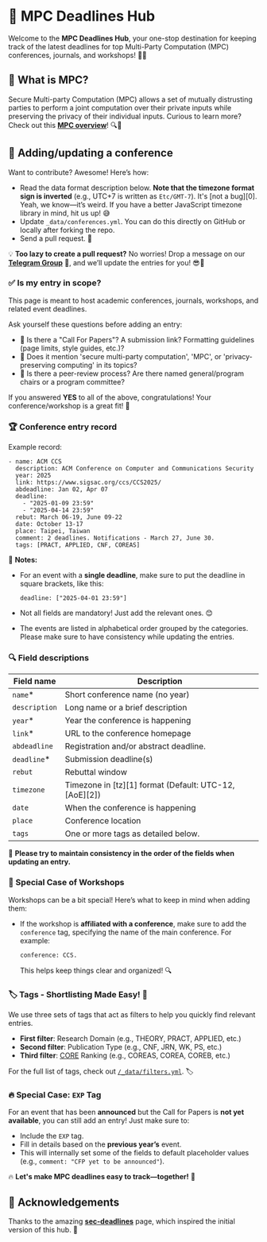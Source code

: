 # 🚀 MPC Deadlines Hub

Welcome to the **MPC Deadlines Hub**, your one-stop destination for keeping track of the latest deadlines for top Multi-Party Computation (MPC) conferences, journals, and workshops! 📅✨

## 🤔 What is MPC?

Secure Multi-party Computation (MPC) allows a set of mutually distrusting parties to perform a joint computation over their private inputs while preserving the privacy of their individual inputs. Curious to learn more? Check out this **[MPC overview](https://eprint.iacr.org/2020/300)**! 🔍🔐

## 🚀 Adding/updating a conference

Want to contribute? Awesome! Here’s how:

* Read the data format description below. **Note that the timezone format sign is inverted** (e.g., UTC+7 is written as `Etc/GMT-7`). It's [not a bug][0]. Yeah, we know—it’s weird. If you have a better JavaScript timezone library in mind, hit us up! 😅
* Update `_data/conferences.yml`. You can do this directly on GitHub or locally after forking the repo.
* Send a pull request. 🎉

💡 **Too lazy to create a pull request?** No worries! Drop a message on our **[Telegram Group](https://t.me/+sm414tMmhGhhNTA0)** 📢, and we’ll update the entries for you! 😎🚀

### ✅ Is my entry in scope?

This page is meant to host academic conferences, journals, workshops, and related event deadlines.

Ask yourself these questions before adding an entry:

- 📝 Is there a "Call For Papers"? A submission link? Formatting guidelines (page limits, style guides, etc.)?
- 🔐 Does it mention 'secure multi-party computation', 'MPC', or 'privacy-preserving computing' in its topics?
- 🧐 Is there a peer-review process? Are there named general/program chairs or a program committee?

If you answered **YES** to all of the above, congratulations! Your conference/workshop is a great fit! 🎯

### 🏆 Conference entry record

Example record:

```
- name: ACM CCS
  description: ACM Conference on Computer and Communications Security
  year: 2025
  link: https://www.sigsac.org/ccs/CCS2025/
  abdeadline: Jan 02, Apr 07
  deadline:
    - "2025-01-09 23:59"
    - "2025-04-14 23:59"
  rebut: March 06-19, June 09-22
  date: October 13-17
  place: Taipei, Taiwan
  comment: 2 deadlines. Notifications - March 27, June 30.
  tags: [PRACT, APPLIED, CNF, COREAS] 
```

📌 **Notes:**

- For an event with a **single deadline**, make sure to put the deadline in square brackets, like this:
  ```
  deadline: ["2025-04-01 23:59"]
  ```
- Not all fields are mandatory! Just add the relevant ones. 😊

- The events are listed in alphabetical order grouped by the categories. Please make sure to have consistency while updating the entries.


### 🔍 Field descriptions

| Field name    | Description                                                 |
|--------------|-------------------------------------------------------------|
| `name`*      | Short conference name (no year)                              |
| `description` | Long name or a brief description                           |
| `year`*      | Year the conference is happening                            |
| `link`*      | URL to the conference homepage                              |
| `abdeadline`  | Registration and/or abstract deadline.                     |
| `deadline`*  | Submission deadline(s)                                      |
| `rebut`      | Rebuttal window                                            |
| `timezone`    | Timezone in [tz][1] format (Default: UTC-12, [AoE][2])     |
| `date`        | When the conference is happening                           |
| `place`       | Conference location                                        |
| `tags`        | One or more tags as detailed below.                        |

📌 **Please try to maintain consistency in the order of the fields when updating an entry.**

### 📌 Special Case of Workshops

Workshops can be a bit special! Here’s what to keep in mind when adding them:

- If the workshop is **affiliated with a conference**, make sure to add the `conference` tag, specifying the name of the main conference. For example:
   ```
   conference: CCS.
   ```
  This helps keep things clear and organized! 🔍


### 🏷️ Tags - Shortlisting Made Easy! 🚀

We use three sets of tags that act as filters to help you quickly find relevant entries. 

- **First filter**: Research Domain (e.g., THEORY, PRACT, APPLIED, etc.)
- **Second filter**: Publication Type (e.g., CNF, JRN, WK, PS, etc.)
- **Third filter**: [CORE](https://portal.core.edu.au/conf-ranks/) Ranking (e.g., COREAS, COREA, COREB, etc.)

For the full list of tags, check out [`/_data/filters.yml`](https://github.com/mpc-deadlines/mpc-deadlines.github.io/blob/main/_data/filters.yml). 🏷️

### 🔥 Special Case: `EXP` Tag

For an event that has been **announced** but the Call for Papers is **not yet available**, you can still add an entry! Just make sure to:
- Include the `EXP` tag.
- Fill in details based on the **previous year’s** event.
- This will internally set some of the fields to default placeholder values (e.g., `comment: "CFP yet to be announced"`).

🔥 **Let's make MPC deadlines easy to track—together!** 🚀


## 🙏 Acknowledgements

Thanks to the amazing **[sec-deadlines](https://sec-deadlines.github.io)** page, which inspired the initial version of this hub. 🙌